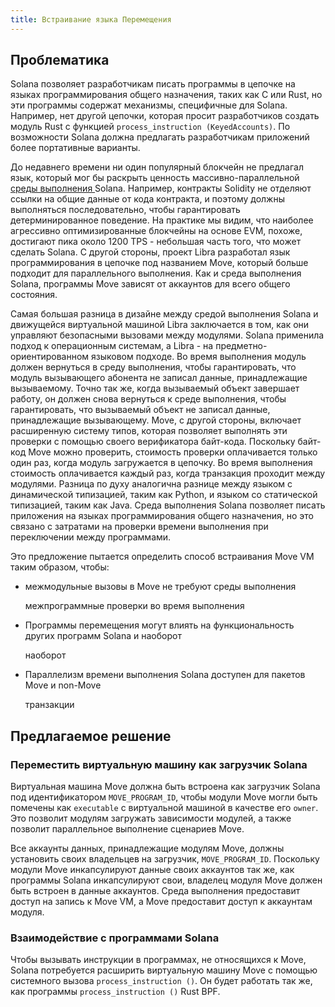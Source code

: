 ```yaml
---
title: Встраивание языка Перемещения
---
```


## Проблематика

Solana позволяет разработчикам писать программы в цепочке на языках программирования общего назначения, таких как C или Rust, но эти программы содержат механизмы, специфичные для Solana. Например, нет другой цепочки, которая просит разработчиков создать модуль Rust с функцией ` process_instruction (KeyedAccounts) `. По возможности Solana должна предлагать разработчикам приложений более портативные варианты.

До недавнего времени ни один популярный блокчейн не предлагал язык, который мог бы раскрыть ценность массивно-параллельной [ среды выполнения ](../validator/runtime.md) Solana. Например, контракты Solidity не отделяют ссылки на общие данные от кода контракта, и поэтому должны выполняться последовательно, чтобы гарантировать детерминированное поведение. На практике мы видим, что наиболее агрессивно оптимизированные блокчейны на основе EVM, похоже, достигают пика около 1200 TPS - небольшая часть того, что может сделать Solana. С другой стороны, проект Libra разработал язык программирования в цепочке под названием Move, который больше подходит для параллельного выполнения. Как и среда выполнения Solana, программы Move зависят от аккаунтов для всего общего состояния.

Самая большая разница в дизайне между средой выполнения Solana и движущейся виртуальной машиной Libra заключается в том, как они управляют безопасными вызовами между модулями. Solana применила подход к операционным системам, а Libra - на предметно-ориентированном языковом подходе. Во время выполнения модуль должен вернуться в среду выполнения, чтобы гарантировать, что модуль вызывающего абонента не записал данные, принадлежащие вызываемому. Точно так же, когда вызываемый объект завершает работу, он должен снова вернуться к среде выполнения, чтобы гарантировать, что вызываемый объект не записал данные, принадлежащие вызывающему. Move, с другой стороны, включает расширенную систему типов, которая позволяет выполнять эти проверки с помощью своего верификатора байт-кода. Поскольку байт-код Move можно проверить, стоимость проверки оплачивается только один раз, когда модуль загружается в цепочку. Во время выполнения стоимость оплачивается каждый раз, когда транзакция проходит между модулями. Разница по духу аналогична разнице между языком с динамической типизацией, таким как Python, и языком со статической типизацией, таким как Java. Среда выполнения Solana позволяет писать приложения на языках программирования общего назначения, но это связано с затратами на проверки времени выполнения при переключении между программами.

Это предложение пытается определить способ встраивания Move VM таким образом, чтобы:

- межмодульные вызовы в Move не требуют среды выполнения

  межпрограммные проверки во время выполнения

- Программы перемещения могут влиять на функциональность других программ Solana и наоборот

  наоборот

- Параллелизм времени выполнения Solana доступен для пакетов Move и non-Move

  транзакции

## Предлагаемое решение

### Переместить виртуальную машину как загрузчик Solana

Виртуальная машина Move должна быть встроена как загрузчик Solana под идентификатором ` MOVE_PROGRAM_ID `, чтобы модули Move могли быть помечены как `executable` с виртуальной машиной в качестве его `owner`. Это позволит модулям загружать зависимости модулей, а также позволит параллельное выполнение сценариев Move.

Все аккаунты данных, принадлежащие модулям Move, должны установить своих владельцев на загрузчик, ` MOVE_PROGRAM_ID `. Поскольку модули Move инкапсулируют данные своих аккаунтов так же, как программы Solana инкапсулируют свои, владелец модуля Move должен быть встроен в данные аккаунтов. Среда выполнения предоставит доступ на запись к Move VM, а Move предоставит доступ к аккаунтам модуля.

### Взаимодействие с программами Solana

Чтобы вызывать инструкции в программах, не относящихся к Move, Solana потребуется расширить виртуальную машину Move с помощью системного вызова ` process_instruction () `. Он будет работать так же, как программы ` process_instruction () ` Rust BPF.
